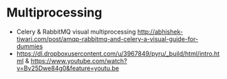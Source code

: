 # Multiprocessing
- Celery & RabbitMQ visual multiprocessing http://abhishek-tiwari.com/post/amqp-rabbitmq-and-celery-a-visual-guide-for-dummies
- https://dl.dropboxusercontent.com/u/3967849/pyru/_build/html/intro.html & https://www.youtube.com/watch?v=Bv25Dwe84g0&feature=youtu.be
